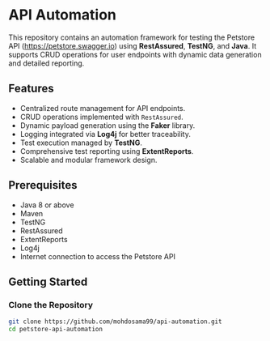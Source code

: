 # API Automation

This repository contains an automation framework for testing the Petstore API (https://petstore.swagger.io) using **RestAssured**, **TestNG**, and **Java**. It supports CRUD operations for user endpoints with dynamic data generation and detailed reporting.

## Features
- Centralized route management for API endpoints.
- CRUD operations implemented with `RestAssured`.
- Dynamic payload generation using the **Faker** library.
- Logging integrated via **Log4j** for better traceability.
- Test execution managed by **TestNG**.
- Comprehensive test reporting using **ExtentReports**.
- Scalable and modular framework design.

## Prerequisites
- Java 8 or above
- Maven
- TestNG
- RestAssured
- ExtentReports
- Log4j
- Internet connection to access the Petstore API

## Getting Started

### Clone the Repository
```bash
git clone https://github.com/mohdosama99/api-automation.git
cd petstore-api-automation

